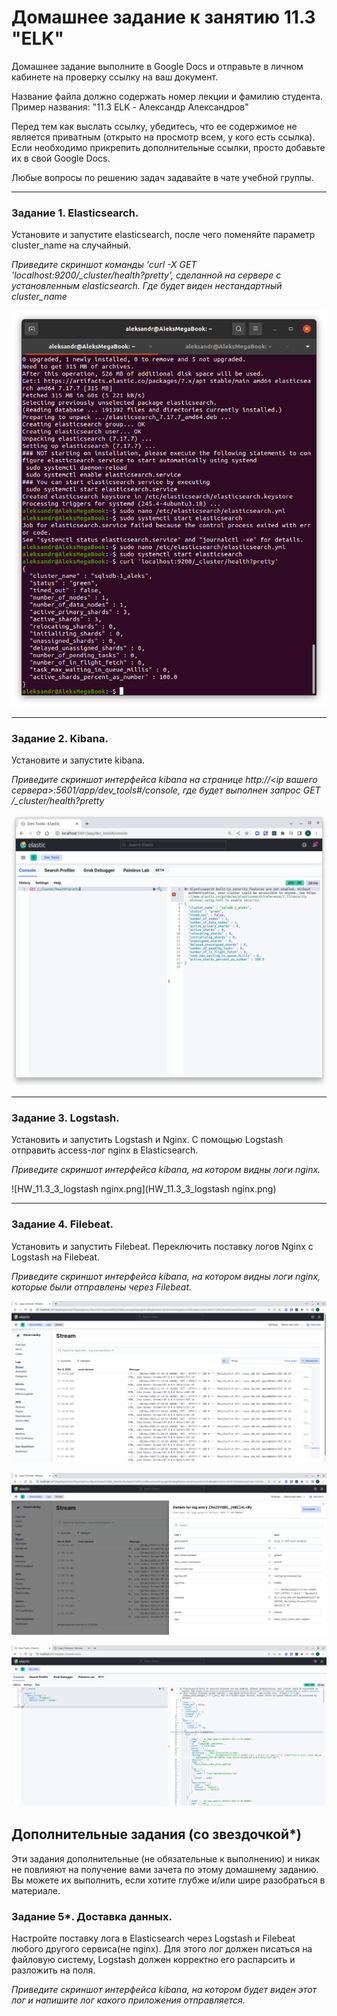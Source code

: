# Домашнее задание к занятию 11.3 "ELK"

Домашнее задание выполните в Google Docs и отправьте в личном кабинете на проверку ссылку на ваш документ.

Название файла должно содержать номер лекции и фамилию студента. Пример названия: "11.3 ELK - Александр Александров"

Перед тем как выслать ссылку, убедитесь, что ее содержимое не является приватным (открыто на просмотр всем, у кого есть ссылка). Если необходимо прикрепить дополнительные ссылки, просто добавьте их в свой Google Docs.

Любые вопросы по решению задач задавайте в чате учебной группы.

---

### Задание 1. Elasticsearch. 

Установите и запустите elasticsearch, после чего поменяйте параметр cluster_name на случайный. 

*Приведите скриншот команды 'curl -X GET 'localhost:9200/_cluster/health?pretty', сделанной на сервере с установленным elasticsearch. Где будет виден нестандартный cluster_name*

![HW_11.3_1_ElasticSearch.png](HW_11.3_1_ElasticSearch.png)

---

### Задание 2. Kibana.

Установите и запустите kibana.

*Приведите скриншот интерфейса kibana на странице http://<ip вашего сервера>:5601/app/dev_tools#/console, где будет выполнен запрос GET /_cluster/health?pretty*

![HW_11.3_2_kibana.png](HW_11.3_2_kibana.png)

---

### Задание 3. Logstash.

Установить и запустить Logstash и Nginx. С помощью Logstash отправить access-лог nginx в Elasticsearch. 

*Приведите скриншот интерфейса kibana, на котором видны логи nginx.*

![HW_11.3_3_logstash nginx.png](HW_11.3_3_logstash nginx.png)

---

### Задание 4. Filebeat. 

Установить и запустить Filebeat. Переключить поставку логов Nginx с Logstash на Filebeat. 

*Приведите скриншот интерфейса kibana, на котором видны логи nginx, которые были отправлены через Filebeat.*

![HW_11.3_4_filebeat.png](HW_11.3_4_filebeat.png)


![HW_11.3_4_filebeat as source.png](https://github.com/bogdanovap/SQLSDB-1/blob/master/03/HW_11.3_4_filebeat%20as%20source.png)


![HW_11.3_4_kibana search filebeat.png](https://github.com/bogdanovap/SQLSDB-1/blob/master/03/HW_11.3_4_kibana%20search%20filebeat.png)



## Дополнительные задания (со звездочкой*)
Эти задания дополнительные (не обязательные к выполнению) и никак не повлияют на получение вами зачета по этому домашнему заданию. Вы можете их выполнить, если хотите глубже и/или шире разобраться в материале.

### Задание 5*. Доставка данных. 

Настройте поставку лога в Elasticsearch через Logstash и Filebeat любого другого сервиса(не nginx). 
Для этого лог должен писаться на файловую систему, Logstash должен корректно его распарсить и разложить на поля. 

*Приведите скриншот интерфейса kibana, на котором будет виден этот лог и напишите лог какого приложения отправляется.*
